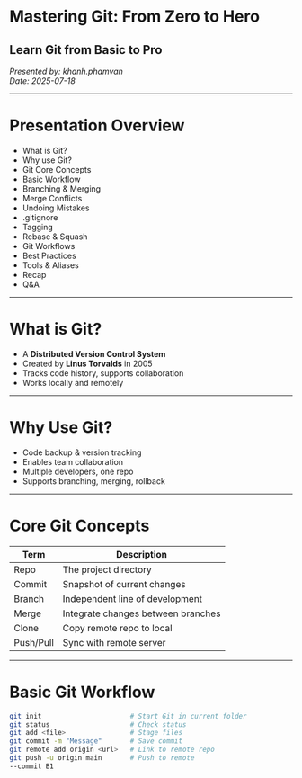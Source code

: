 # Mastering Git: From Zero to Hero
## Learn Git from Basic to Pro  
*Presented by: khanh.phamvan*  
*Date: 2025-07-18*

---

# Presentation Overview

- What is Git?  
- Why use Git?  
- Git Core Concepts  
- Basic Workflow  
- Branching & Merging  
- Merge Conflicts  
- Undoing Mistakes  
- .gitignore  
- Tagging  
- Rebase & Squash  
- Git Workflows  
- Best Practices  
- Tools & Aliases  
- Recap  
- Q&A  

---

# What is Git?

- A **Distributed Version Control System**  
- Created by **Linus Torvalds** in 2005  
- Tracks code history, supports collaboration  
- Works locally and remotely

---

# Why Use Git?

- Code backup & version tracking  
- Enables team collaboration  
- Multiple developers, one repo  
- Supports branching, merging, rollback

---

# Core Git Concepts

| Term       | Description                      |
|------------|----------------------------------|
| Repo       | The project directory             |
| Commit     | Snapshot of current changes       |
| Branch     | Independent line of development   |
| Merge      | Integrate changes between branches|
| Clone      | Copy remote repo to local         |
| Push/Pull  | Sync with remote server           |

---

# Basic Git Workflow

```bash
git init                      # Start Git in current folder
git status                    # Check status
git add <file>                # Stage files
git commit -m "Message"       # Save commit
git remote add origin <url>   # Link to remote repo
git push -u origin main       # Push to remote
--commit B1



